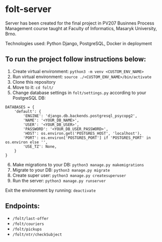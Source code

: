 # folt-server
Server has been created for the final project in PV207 Businnes Process Management course taught at Faculty of Informatics, Masaryk University, Brno.

Technologies used: Python Django, PostgreSQL, Docker in deployment

## To run the project follow instructions below:
1. Create virtual environment: `python3 -m venv <CUSTOM_ENV_NAME>`
2. Run virtual environment: `source ./<CUSTOM_ENV_NAME>/bin/activate`
3. Clone this repository
4. Move to it: `cd folt/`
5. Change database settings in `folt/settings.py` according to your PostgreSQL DB:
```
DATABASES = {
    'default': {
        'ENGINE': 'django.db.backends.postgresql_psycopg2',
        'NAME': '<YOUR_DB_NAME>',
        'USER': '<YOUR_DB_USER>',
        'PASSWORD': '<YOUR_DB_USER_PASSWORD>',
        'HOST': os.environ.get('POSTGRES_HOST', 'localhost'),
        'PORT': os.environ['POSTGRES_PORT'] if 'POSTGRES_PORT' in os.environ else '',
        'USE_TZ': None,
    }
}
```
6. Make migrations to your DB: `python3 manage.py makemigrations`
7. Migrate to your DB: `python3 manage.py migrate`
8. Create super user: `python3 manage.py createsuperuser`
9. Run the server: `python3 manage.py runserver`

Exit the environment by running: `deactivate` 

## Endpoints:
- `/folt/last-offer`
- `/folt/couriers`
- `/folt/pickups`
- `/folt/ntr/checkSubject`
